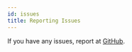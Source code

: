 ```yaml
---
id: issues
title: Reporting Issues
---
```


If you have any issues, report at [GitHub](https://github.com/nibbleteam/nibble/issues/new).
